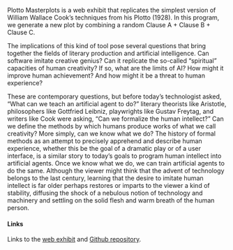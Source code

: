 Plotto Masterplots is a web exhibit that replicates the simplest version of William Wallace Cook’s techniques from his Plotto (1928). In this program, we generate a new plot by combining a random Clause A + Clause B + Clause C.

The implications of this kind of tool pose several questions that bring together the fields of literary production and artificial intelligence. Can software imitate creative genius? Can it replicate the so-called “spiritual” capacities of human creativity? If so, what are the limits of AI? How might it improve human achievement? And how might it be a threat to human experience?

These are contemporary questions, but before today’s technologist asked, “What can we teach an artificial agent to do?” literary theorists like Aristotle, philosophers like Gottfried Leibniz, playwrights like Gustav Freytag, and writers like Cook were asking, “Can we formalize the human intellect?” Can we define the methods by which humans produce works of what we call creativity? More simply, can we know what we do? The history of formal methods as an attempt to precisely apprehend and describe human experience, whether this be the goal of a dramatic play or of a user interface, is a similar story to today’s goals to program human intellect into artificial agents. Once we know what we do, we can train artificial agents to do the same. Although the viewer might think that the advent of technology belongs to the last century, learning that the desire to imitate human intellect is far older perhaps restores or imparts to the viewer a kind of stability, diffusing the shock of a nebulous notion of technology and machinery and settling on the solid flesh and warm breath of the human person.

#### Links

Links to the [web exhibit](http://laurenpham.pythonanywhere.com/home) and [Github repository](https://github.com/phamlauren/Plotto_Generator).
